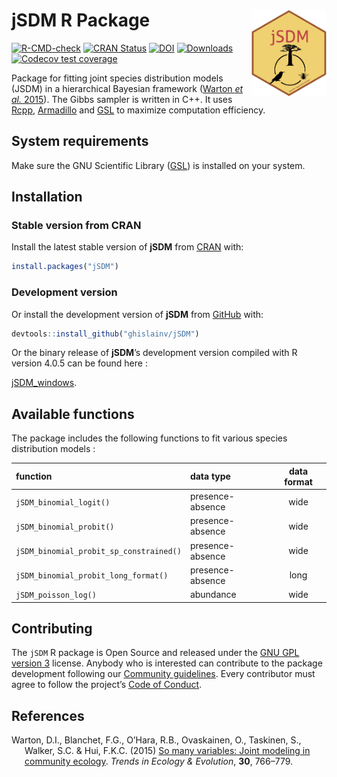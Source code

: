 
<!-- README.md is generated from README.Rmd. Please edit that file -->

# jSDM R Package <img src="man/figures/logo.png" align="right" alt="" width="120" />

[![R-CMD-check](https://github.com/ghislainv/jSDM/workflows/R-CMD-check/badge.svg)](https://github.com/ghislainv/jSDM/actions)
[![CRAN
Status](https://www.r-pkg.org/badges/version/jSDM)](https://cran.r-project.org/package=jSDM)
[![DOI](https://zenodo.org/badge/DOI/10.5281/zenodo.3253460.svg)](https://doi.org/10.5281/zenodo.3253460)
[![Downloads](https://cranlogs.r-pkg.org/badges/jSDM)](https://cran.r-project.org/package=jSDM)
[![Codecov test
coverage](https://codecov.io/gh/ghislainv/jSDM/branch/master/graph/badge.svg)](https://app.codecov.io/gh/ghislainv/jSDM?branch=master)

Package for fitting joint species distribution models (JSDM) in a
hierarchical Bayesian framework ([Warton *et al.*
2015](#ref-Warton2015)). The Gibbs sampler is written in C++. It uses
[Rcpp](https://cran.r-project.org/package=Rcpp),
[Armadillo](http://arma.sourceforge.net/docs.html) and
[GSL](https://www.gnu.org/software/gsl/) to maximize computation
efficiency.

## System requirements

Make sure the GNU Scientific Library
([GSL](https://www.gnu.org/software/gsl/)) is installed on your system.

## Installation

### Stable version from CRAN

Install the latest stable version of **jSDM** from
[CRAN](https://cran.r-project.org/) with:

``` r
install.packages("jSDM")
```

### Development version

Or install the development version of **jSDM** from
[GitHub](https://github.com/ghislainv/jSDM) with:

``` r
devtools::install_github("ghislainv/jSDM")
```

Or the binary release of **jSDM**’s development version compiled with R
version 4.0.5 can be found here :

[jSDM_windows](https://nextcloud.fraisedesbois.net/index.php/s/bEQNBdwe2RCSK9F).

## Available functions

The package includes the following functions to fit various species
distribution models :

| function                                | data type        | data format |
|:----------------------------------------|:-----------------|:-----------:|
| `jSDM_binomial_logit()`                 | presence-absence |    wide     |
| `jSDM_binomial_probit()`                | presence-absence |    wide     |
| `jSDM_binomial_probit_sp_constrained()` | presence-absence |    wide     |
| `jSDM_binomial_probit_long_format()`    | presence-absence |    long     |
| `jSDM_poisson_log()`                    | abundance        |    wide     |

## Contributing

The `jSDM` R package is Open Source and released under the [GNU GPL
version 3](https://www.gnu.org/licenses/gpl-3.0.en.html) license.
Anybody who is interested can contribute to the package development
following our [Community
guidelines](https://ecology.ghislainv.fr/jSDM/articles/Contributing.html).
Every contributor must agree to follow the project’s [Code of
Conduct](https://ecology.ghislainv.fr/jSDM/articles/Code_of_conduct.html).

## References

<div id="refs" class="references csl-bib-body hanging-indent">

<div id="ref-Warton2015" class="csl-entry">

Warton, D.I., Blanchet, F.G., O’Hara, R.B., Ovaskainen, O., Taskinen,
S., Walker, S.C. & Hui, F.K.C. (2015) [So many variables: Joint modeling
in community ecology](https://doi.org/10.1016/j.tree.2015.09.007).
*Trends in Ecology & Evolution*, **30**, 766–779.

</div>

</div>
